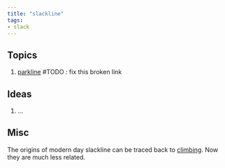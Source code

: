 ```yaml
---
title: "slackline"
tags:
- slack
---
```

Topics
------
1. [parkline](slack/parkline.md) #TODO : fix this broken link


Ideas
-----
1. ...


Misc
----
The origins of modern day slackline can be traced back to [climbing](climb).  Now they are much less related. 
